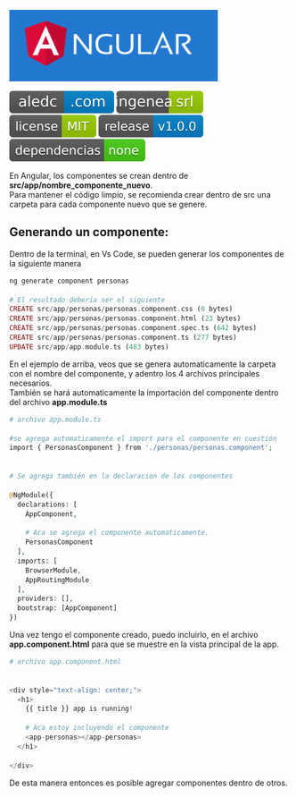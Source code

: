 ![Angular](https://github.com/aledc7/Angular/blob/master/resources/angular.png?raw=true)


[![aledc.tk](https://github.com/aledc7/Scrum-Certification/blob/master/recursos/aledc.com.svg)](https://aledc.tk)
[![ingenea.com.ar](https://github.com/aledc7/Scrum-Certification/blob/master/recursos/ingenea.svg)](http://ingenea.com.ar)
[![License](https://github.com/aledc7/Scrum-Certification/blob/master/recursos/mit-license.svg)](https://aledc.com)
[![GitHub release](https://github.com/aledc7/Scrum-Certification/blob/master/recursos/release.svg)](https://aledc.com)
[![Dependencies](https://github.com/aledc7/Scrum-Certification/blob/master/recursos/dependencias-none.svg)](https://aledc.com)


En Angular, los componentes se crean dentro de __src/app/nombre_componente_nuevo__.   
Para mantener el código limpio, se recomienda crear dentro de src una carpeta para cada componente nuevo que se genere.  

##  Generando un componente:

Dentro de la terminal, en Vs Code, se pueden generar los componentes de la siguiente manera
```php
ng generate component personas

# El resultado debería ser el siguiente
CREATE src/app/personas/personas.component.css (0 bytes)
CREATE src/app/personas/personas.component.html (23 bytes)
CREATE src/app/personas/personas.component.spec.ts (642 bytes)
CREATE src/app/personas/personas.component.ts (277 bytes)
UPDATE src/app/app.module.ts (483 bytes)
```
En el ejemplo de arriba, veos que se genera automaticamente la carpeta con el nombre del componente, y adentro los 4 archivos principales necesarios.  
También se hará automaticamente la importación del componente dentro del archivo __app.module.ts__
```php
# archivo app.module.ts

#se agrega automaticamente el import para el componente en cuestión
import { PersonasComponent } from './personas/personas.component';


# Se agrega también en la declaracion de los componentes

@NgModule({
  declarations: [
    AppComponent,
    
    # Aca se agrega el componente automaticamente.
    PersonasComponent
  ],
  imports: [
    BrowserModule,
    AppRoutingModule
  ],
  providers: [],
  bootstrap: [AppComponent]
})

````

Una vez tengo el componente creado, puedo incluirlo, en el archivo __app.component.html__  para que se muestre en la vista principal de la app.

```php
# archivo app.component.html


<div style="text-align: center;">
  <h1>
    {{ title }} app is running!

    # Aca estoy incluyendo el componente
    <app-personas></app-personas>
  </h1>

</div>

````

De esta manera entonces es posible agregar componentes dentro de otros.   




